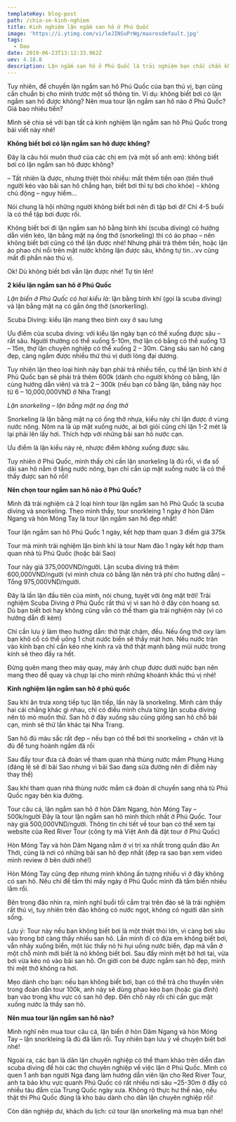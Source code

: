 ```yaml
---
templateKey: blog-post
path: /chia-se-kinh-nghiem
title: Kinh nghiệm lặn ngắm san hô ở Phú Quốc
image: 'https://i.ytimg.com/vi/leJINSuPrWg/maxresdefault.jpg' 
tags:
  - Dao
date: 2019-06-23T13:12:33.962Z
uev: 4.18.8
description: Lặn ngắm san hô ở Phú Quốc là trải nghiệm bạn chắc chắn không thể bỏ qua! Vì san hô ở Phú Quốc nằm trong top những dải san hô đẹp nhất ở Việt Nam. Đặc biệt hoang sơ và được bảo tồn rất tốt.
---
```


Tuy nhiên, để chuyến lặn ngắm san hô Phú Quốc của bạn thú vị, bạn cũng cần chuẩn bị cho mình trước một số thông tin. Ví dụ: không biết bơi có lặn ngắm san hô được không? Nên mua tour lặn ngắm san hô nào ở Phú Quốc? Giá bao nhiêu tiền?

Mình sẽ chia sẻ với bạn tất cả kinh nghiệm lặn ngắm san hô Phú Quốc trong bài viết này nhé!

**Không biết bơi có lặn ngắm san hô được không?**

Đây là câu hỏi muôn thuở của các chị em (và một số anh em): không biết bơi có lặn ngắm san hô được không?

– Tất nhiên là được, nhưng thiệt thòi nhiều: mất thêm tiền oan (tiền thuê người kéo vào bãi san hô chẳng hạn, biết bơi thì tự bơi cho khỏe) – không chủ động – nguy hiểm…

Nói chung là hội những người không biết bơi nên đi tập bơi đi! Chỉ 4-5 buổi là có thể tập bơi được rồi.

Không biết bơi đi lặn ngắm san hô bằng bình khí (scuba diving) có hướng dẫn viên kéo, lặn bằng mặt nạ ống thở (snorkeling) thì có áo phao – nên không biết bơi cũng có thể lặn được nhé! Nhưng phải trả thêm tiền, hoặc lặn áo phao chỉ nổi trên mặt nước không lặn được sâu, không tự tin…vv cũng mất đi phần nào thú vị.

Ok! Dù không biết bơi vẫn lặn được nhé! Tự tin lên!

**2 kiểu lặn ngắm san hô ở Phú Quốc**

*Lặn biển ở Phú Quốc có hai kiểu là:* lặn bằng bình khí (gọi là scuba diving) và lặn bằng mặt nạ có gắn ông thở (snorkerling).

Scuba Diving: kiểu lặn mang theo bình oxy ở sau lưng

Ưu điểm của scuba diving: với kiểu lặn ngày bạn có thể xuống được sâu – rất sâu. Người thường có thể xuống 5-10m, thợ lặn có bằng có thể xuống 13 – 15m, thợ lặn chuyên nghiệp có thể xuống 2 – 30m. Càng sâu san hô càng đẹp, càng ngắm được nhiều thứ thú vị dưới lòng đại dương.

Tuy nhiên lặn theo loại hình này bạn phải trả nhiều tiền, cụ thể lặn bình khí ở Phú Quốc bạn sẽ phải trả thêm 600k (dành cho người không có bằng, lặn cùng hướng dẫn viên) và trả 2 – 300k (nếu bạn có bằng lặn, bằng này học từ 6 – 10,000,000VND ở Nha Trang)

*Lặn snorkeling – lặn bằng mặt nạ ống thở*

Snorkeling là lặn bằng mặt nạ có ống thở nhựa, kiểu này chỉ lặn được ở vùng nước nông. Nôm na là úp mặt xuống nước, ai bơi giỏi cũng chỉ lặn 1-2 mét là lại phải lên lấy hơi. Thích hợp với những bãi san hô nước cạn.

Ưu điểm là lặn kiểu này rẻ, nhược điểm không xuống được sâu.

Tuy nhiên ở Phú Quốc, mình thấy chỉ cần lặn snorkeling là đủ rồi, vì đa số dải san hô nằm ở tầng nước nông, bạn chỉ cần úp mặt xuống nước là có thể thấy được san hô rồi!

**Nên chọn tour ngắm san hô nào ở Phú Quốc?**

Mình đã trải nghiệm cả 2 loại hình tour lặn ngắm san hô Phú Quốc là scuba diving và snorkeling. Theo mình thấy, tour snorkleing 1 ngày ở hòn Dăm Ngang và hòn Móng Tay là tour lặn ngắm san hô đẹp nhất!

Tour lặn ngắm san hô Phú Quốc 1 ngày, kết hợp tham quan 3 điểm giá 375k

Tour mà mình trải nghiệm lặn bình khí là tour Nam đảo 1 ngày kết hợp tham quan nhà tù Phú Quốc (hoặc bãi Sao)

Tour này giá 375,000VND/người. Lặn scuba diving trả thêm 600,000VND/người (vì mình chưa có bằng lặn nên trả phí cho hướng dẫn) – Tổng 975,000VND/người.

Đây là lần lặn đầu tiên của mình, nói chung, tuyệt vời ông mặt trời! Trải nghiệm Scuba Diving ở Phú Quốc rất thú vị vì san hô ở đây còn hoang sơ. Dù bạn biết bơi hay không cũng vẫn có thể tham gia trải nghiệm này (vì có hướng dẫn đi kèm)

Chỉ cần lưu ý làm theo hướng dẫn: thở thật chậm, đều. Nếu ống thở oxy làm bạn khô cổ có thể uống 1 chút nước biển sẽ thấy mát hơn. Nếu nước tràn vào kính bạn chỉ cần kéo nhẹ kính ra và thở thật mạnh bằng mũi nước trong kính sẽ theo đấy ra hết.

Đừng quên mang theo máy quay, máy ảnh chụp được dưới nước bạn nên mang theo để quay và chụp lại cho mình những khoảnh khắc thú vị nhé!

**Kinh nghiệm lặn ngắm san hô ở phú quốc**

Sau khi ăn trưa xong tiếp tục lặn tiếp, lần này là snorkeling. Mình cảm thấy hai cái chẳng khác gì nhau, chỉ có điều mình chưa từng lặn scuba diving nên tò mò muốn thử. San hô ở đây xuống sâu cũng giống san hô chỗ bãi cạn, mình sẽ thử lần khác tại Nha Trang.
 
San hô đủ màu sắc rất đẹp – nếu bạn có thể bơi thì snorkeling + chân vịt là đủ để tung hoành ngắm đã rồi
 
Sau đấy tour đưa cả đoàn về tham quan nhà thùng nước mắm Phụng Hưng (đáng lẽ sẽ đi bãi Sao nhưng vì bãi Sao đang sửa đường nên đi điểm này thay thế)
 
Sau khi tham quan nhà thùng nước mắm cả đoàn di chuyển sang nhà tù Phú Quốc ngay bên kia đường.
 
Tour câu cá, lặn ngắm san hô ở hòn Dăm Ngang, hòn Móng Tay – 500k/người
Đây là tour lặn ngắm san hô mình thích nhất ở Phú Quốc. Tour này giá 500,000VND/người. Thông tin chi tiết về tour bạn có thể xem tại website của Red River Tour (công ty mà Việt Anh đã đặt tour ở Phú Quốc)

Hòn Móng Tay và hòn Dăm Ngang nằm ở vị trí xa nhất trong quần đảo An Thới, cũng là nơi có những bãi san hô đẹp nhất (đẹp ra sao bạn xem video mình review ở bên dưới nhé!)

Hòn Móng Tay cũng đẹp nhưng mình không ấn tượng nhiều vì ở đây không có san hô. Nếu chỉ để tắm thì mấy ngày ở Phú Quốc mình đã tắm biển nhiều lắm rồi.
 
Bên trong đảo nhìn ra, mình nghĩ buổi tối cắm trại trên đảo sẽ là trải nghiệm rất thú vị, tuy nhiên trên đảo không có nước ngọt, không có người dân sinh sống.

*Lưu ý:* Tour này nếu bạn không biết bơi là một thiệt thòi lớn, vì càng bơi sâu vào trong bờ càng thấy nhiều san hô. Lần mình đi có đứa em không biết bơi, vẫn nhảy xuống biển, một lúc thấy nó hì hụi uống nước biển, đạp mã vẫn ở một chỗ mình mới biết là nó không biết bơi. Sau đấy mình mệt bở hơi tai, vừa bơi vừa kéo nó vào bãi san hô. Ơn giời con bé được ngắm san hô đẹp, mình thì mệt thở không ra hơi.

Mẹo dành cho bạn: nếu bạn không biết bơi, bạn có thể trả cho thuyền viên trong đoàn dẫn tour 100k, anh này sẽ dùng phao kéo bạn (hoặc gia đình) bạn vào trong khu vực có san hô đẹp. Đến chỗ này rồi chỉ cần gục mặt xuống nước là thấy san hô.

**Nên mua tour lặn ngắm san hô nào?**

Mình nghĩ nên mua tour câu cá, lặn biển ở hòn Dăm Ngang và hòn Móng Tay – lặn snorkleing là đủ đã lắm rồi. Tuy nhiên bạn lưu ý về chuyện biết bơi nhé!

Ngoài ra, các bạn là dân lặn chuyên nghiệp có thể tham khảo trên diễn đàn scuba diving để hỏi các thợ chuyên nghiệp về việc lặn ở Phú Quốc. Mình có quen 1 anh bạn người Nga đang làm hướng dẫn viên lặn cho Red River Tour, anh ta bảo khu vực quanh Phú Quốc có rất nhiều nơi sâu ~25-30m ở đấy có nhiều tàu đắm của Trung Quốc ngày xưa. Không rõ thực hư thế nào, nếu thật thì Phú Quốc đúng là kho báu dành cho dân lặn chuyên nghiệp rồi!

Còn dân nghiệp dư, khách du lịch: cứ tour lặn snorkeling mà mua bạn nhé!